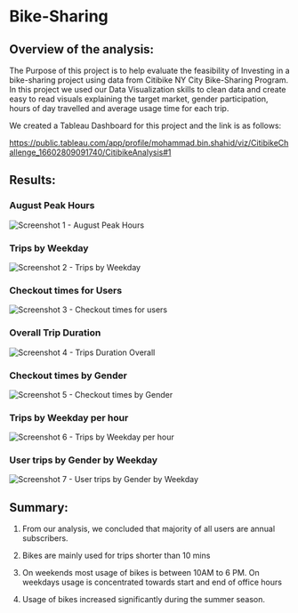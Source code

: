 # Bike-Sharing

## Overview of the analysis:

The Purpose of this project is to help evaluate the feasibility of Investing in a bike-sharing project using data from Citibike NY City Bike-Sharing Program. In this project we used our Data Visualization skills to clean data and create easy to read visuals explaining the target market, gender participation, hours of day travelled and average usage time for each trip.

We created a Tableau Dashboard for this project and the link is as follows:

https://public.tableau.com/app/profile/mohammad.bin.shahid/viz/CitibikeChallenge_16602809091740/CitibikeAnalysis#1

## Results:

### August Peak Hours
![Screenshot 1 - August Peak Hours](https://user-images.githubusercontent.com/104873181/184295733-9b093478-c67b-4da3-8c2b-f095c1edd654.png)

### Trips by Weekday
![Screenshot 2 - Trips by Weekday](https://user-images.githubusercontent.com/104873181/184295748-4cac6bad-68a6-42ff-a32f-eb40fc093dee.png)

### Checkout times for Users
![Screenshot 3 - Checkout times for users](https://user-images.githubusercontent.com/104873181/184295767-3a90d707-02f3-41eb-83f6-7713beb89058.png)

### Overall Trip Duration
![Screenshot 4 - Trips Duration Overall](https://user-images.githubusercontent.com/104873181/184295777-669a4f87-dac2-4a78-8996-82bf7a9fd3fa.png)

### Checkout times by Gender
![Screenshot 5 - Checkout times by Gender](https://user-images.githubusercontent.com/104873181/184295787-dad1b475-7b3b-4b59-86c4-ba42ffc32f2a.png)

### Trips by Weekday per hour
![Screenshot 6 - Trips by Weekday per hour](https://user-images.githubusercontent.com/104873181/184295803-d698a7d0-6bab-4052-9f52-2a5fb2f69c54.png)

### User trips by Gender by Weekday
![Screenshot 7 - User trips by Gender by Weekday](https://user-images.githubusercontent.com/104873181/184295811-eead5777-8867-4ff2-9730-3d10388648b1.png)


## Summary: 

1. From our analysis, we concluded that majority of all users are annual subscribers. 

2. Bikes are mainly used for trips shorter than 10 mins

3. On weekends most usage of bikes is between 10AM to 6 PM. On weekdays usage is concentrated towards start and end of office hours

4. Usage of bikes increased significantly during the summer season.
